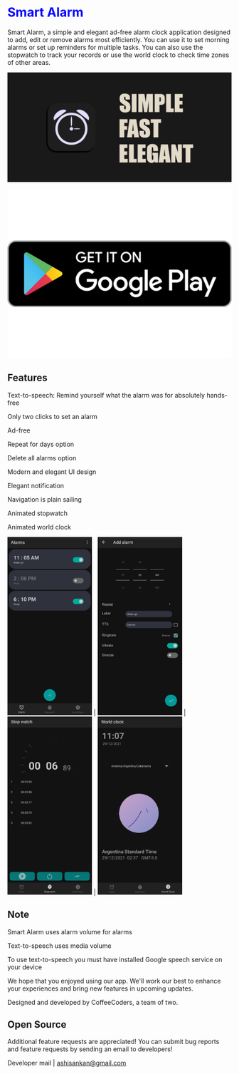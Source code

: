 # <span style="color:blue">Smart Alarm</span>

Smart Alarm, a simple and elegant ad-free alarm clock application designed to add, edit or remove alarms most efficiently. You can use it to set morning alarms or set up reminders for multiple tasks. You can also use the stopwatch to track your records or use the world clock to check time zones of other areas.



![Feature Graphics](https://github.com/ashisbehera/Smart_Alarm/blob/master/images/Feature%20Graphics.jpg)

![Google Play](https://github.com/ashisbehera/Smart_Alarm/blob/master/images/google%20play.png)

## Features

Text-to-speech: Remind yourself what the alarm was for absolutely hands-free

Only two clicks to set an alarm

Ad-free

Repeat for days option

Delete all alarms option

Modern and elegant UI design

Elegant notification

Navigation is plain sailing

Animated stopwatch

Animated world clock



<img src=https://github.com/ashisbehera/Smart_Alarm/blob/master/images/alarm.jpg width="190" height="400"> | <img src=https://github.com/ashisbehera/Smart_Alarm/blob/master/images/add%20alarm.jpg width="190" height="400"> | <img src=https://github.com/ashisbehera/Smart_Alarm/blob/master/images/stopwatch.jpg width="190" height="400"> | <img src=https://github.com/ashisbehera/Smart_Alarm/blob/master/images/world%20clock.jpg width="190" height="400">

## Note

Smart Alarm uses alarm volume for alarms

Text-to-speech uses media volume

To use text-to-speech you must have installed Google speech service on your device

We hope that you enjoyed using our app. We'll work our best to enhance your experiences and bring new features in upcoming updates.

Designed and developed by CoffeeCoders, a team of two.

## Open Source

Additional feature requests are appreciated! You can submit bug reports and feature requests by sending an email to developers!

Developer mail | [ashisankan@gmail.com](mailto:ashisankan@gmail.com)
